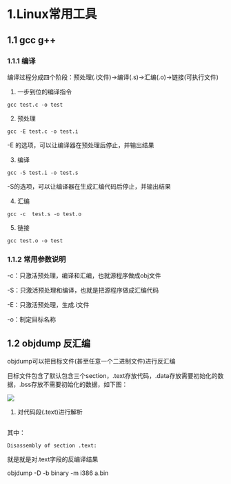 # 1.Linux常用工具

## 1.1 gcc g++

### 1.1.1 编译

编译过程分成四个阶段：预处理(.i文件)->编译(.s)->汇编(.o)->链接(可执行文件)

1. 一步到位的编译指令

```
gcc test.c -o test
```

2. 预处理

```
gcc -E test.c -o test.i
```

-E 的选项，可以让编译器在预处理后停止，并输出结果

3. 编译

```
gcc -S test.i -o test.s
```

-S的选项，可以让编译器在生成汇编代码后停止，并输出结果

4. 汇编

```
gcc -c  test.s -o test.o
```

5. 链接

```
gcc test.o -o test
```

### 1.1.2 常用参数说明

-c：只激活预处理，编译和汇编，也就源程序做成obj文件

-S：只激活预处理和编译，也就是把源程序做成汇编代码

-E：只激活预处理，生成.i文件

-o：制定目标名称



## 1.2 objdump 反汇编

objdump可以把目标文件(甚至任意一个二进制文件)进行反汇编

目标文件包含了默认包含三个section，.text存放代码，.data存放需要初始化的数据，.bss存放不需要初始化的数据，如下图：

![](https://gitee.com/weifagan/MyPic/raw/master/img/section.png)



1. 对代码段(.text)进行解析

```

```

其中：

```
Disassembly of section .text:
```

就是就是对.text字段的反编译结果

objdump -D -b binary -m i386 a.bin



